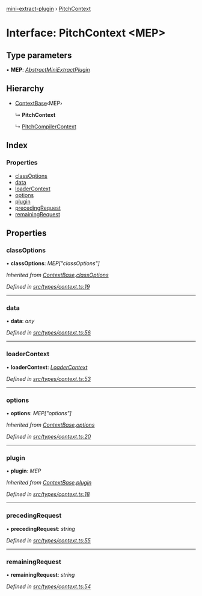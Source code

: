 [mini-extract-plugin](../README.md) › [PitchContext](pitchcontext.md)

# Interface: PitchContext <**MEP**>

## Type parameters

▪ **MEP**: *[AbstractMiniExtractPlugin](abstractminiextractplugin.md)*

## Hierarchy

* [ContextBase](contextbase.md)‹MEP›

  ↳ **PitchContext**

  ↳ [PitchCompilerContext](pitchcompilercontext.md)

## Index

### Properties

* [classOptions](pitchcontext.md#classoptions)
* [data](pitchcontext.md#data)
* [loaderContext](pitchcontext.md#loadercontext)
* [options](pitchcontext.md#options)
* [plugin](pitchcontext.md#plugin)
* [precedingRequest](pitchcontext.md#precedingrequest)
* [remainingRequest](pitchcontext.md#remainingrequest)

## Properties

###  classOptions

• **classOptions**: *MEP["classOptions"]*

*Inherited from [ContextBase](contextbase.md).[classOptions](contextbase.md#classoptions)*

*Defined in [src/types/context.ts:19](https://github.com/JuroOravec/mini-extract-plugin/blob/a152a2a/src/types/context.ts#L19)*

___

###  data

• **data**: *any*

*Defined in [src/types/context.ts:56](https://github.com/JuroOravec/mini-extract-plugin/blob/a152a2a/src/types/context.ts#L56)*

___

###  loaderContext

• **loaderContext**: *[LoaderContext](../README.md#loadercontext)*

*Defined in [src/types/context.ts:53](https://github.com/JuroOravec/mini-extract-plugin/blob/a152a2a/src/types/context.ts#L53)*

___

###  options

• **options**: *MEP["options"]*

*Inherited from [ContextBase](contextbase.md).[options](contextbase.md#options)*

*Defined in [src/types/context.ts:20](https://github.com/JuroOravec/mini-extract-plugin/blob/a152a2a/src/types/context.ts#L20)*

___

###  plugin

• **plugin**: *MEP*

*Inherited from [ContextBase](contextbase.md).[plugin](contextbase.md#plugin)*

*Defined in [src/types/context.ts:18](https://github.com/JuroOravec/mini-extract-plugin/blob/a152a2a/src/types/context.ts#L18)*

___

###  precedingRequest

• **precedingRequest**: *string*

*Defined in [src/types/context.ts:55](https://github.com/JuroOravec/mini-extract-plugin/blob/a152a2a/src/types/context.ts#L55)*

___

###  remainingRequest

• **remainingRequest**: *string*

*Defined in [src/types/context.ts:54](https://github.com/JuroOravec/mini-extract-plugin/blob/a152a2a/src/types/context.ts#L54)*
